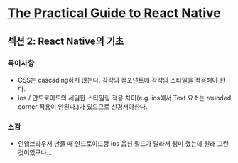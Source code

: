 # [The Practical Guide to React Native](https://www.udemy.com/course/react-native-2022-ko/)

## 섹션 2: React Native의 기초 

### 특이사항
- CSS는 cascading하지 않는다. 각각의 컴포넌트에 각각의 스타일을 적용해야 한다.
- ios / 안드로이드의 세밀한 스타일링 적용 차이(e.g. ios에서 Text 요소는 rounded corner 적용이 안된다.)가 있으므로 신경서야한다.

### 소감
- 인앱브라우저 만들 때 안드로이드랑 ios 옵션 필드가 달라서 뭥미 했는데 원래 그런 것이었구나...